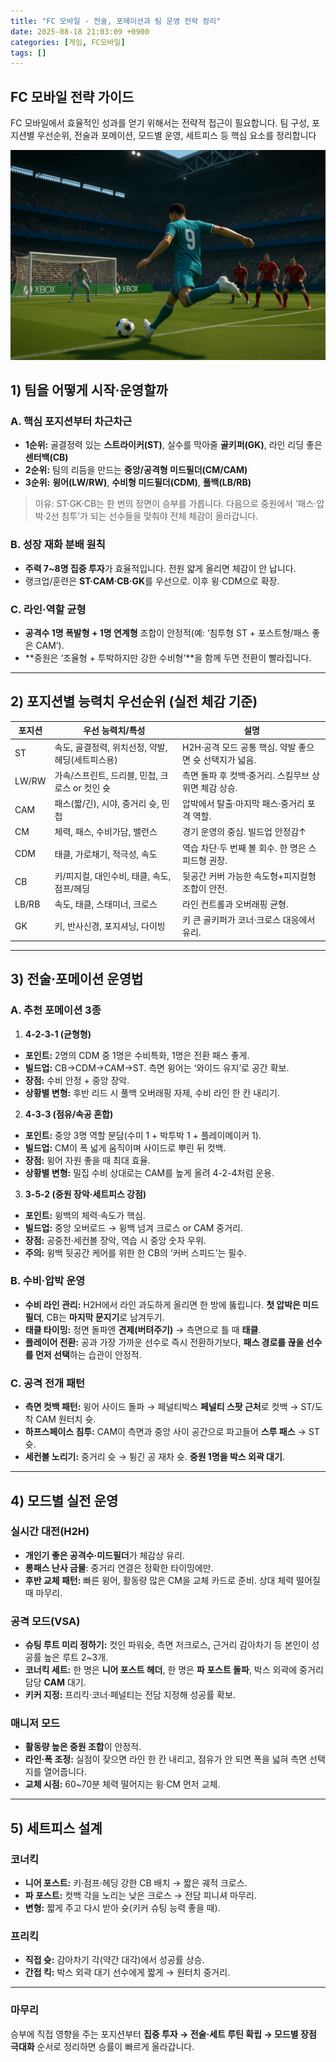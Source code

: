 ```yaml
---
title: "FC 모바일 - 전술, 포메이션과 팀 운영 전략 정리"
date: 2025-08-18 21:03:09 +0900
categories: [게임, FC모바일]
tags: []
---
```


## FC 모바일 전략 가이드

FC 모바일에서 효율적인 성과를 얻기 위해서는 전략적 접근이 필요합니다. 팀 구성, 포지션별 우선순위, 전술과 포메이션, 모드별 운영, 세트피스 등 핵심 요소를 정리합니다

![FC모바일](assets/img/normal/fcmobile.png)

## 1) 팀을 어떻게 시작·운영할까

### A. 핵심 포지션부터 차근차근

* **1순위:** 골결정력 있는 **스트라이커(ST)**, 실수를 막아줄 **골키퍼(GK)**, 라인 리딩 좋은 **센터백(CB)**
* **2순위:** 팀의 리듬을 만드는 **중앙/공격형 미드필더(CM/CAM)**
* **3순위:** **윙어(LW/RW)**, **수비형 미드필더(CDM)**, **풀백(LB/RB)**

> 이유: ST·GK·CB는 한 번의 장면이 승부를 가릅니다. 다음으로 중원에서 ‘패스·압박·2선 침투’가 되는 선수들을 맞춰야 전체 체감이 올라갑니다.

### B. 성장 재화 분배 원칙

* **주력 7~8명 집중 투자**가 효율적입니다. 전원 얇게 올리면 체감이 안 납니다.
* 랭크업/훈련은 **ST·CAM·CB·GK**를 우선으로. 이후 윙·CDM으로 확장.

### C. 라인·역할 균형

* **공격수 1명 폭발형 + 1명 연계형** 조합이 안정적(예: ‘침투형 ST + 포스트형/패스 좋은 CAM’).
* **중원은 ‘조율형 + 투박하지만 강한 수비형’**을 함께 두면 전환이 빨라집니다.

---

## 2) 포지션별 능력치 우선순위 (실전 체감 기준)

| 포지션   | 우선 능력치/특성                     | 설명                                 |
| ----- | ----------------------------- | ---------------------------------- |
| ST    | 속도, 골결정력, 위치선정, 약발, 헤딩(세트피스용) | H2H·공격 모드 공통 핵심. 약발 좋으면 슛 선택지가 넓음. |
| LW/RW | 가속/스프린트, 드리블, 민첩, 크로스 or 컷인 슛 | 측면 돌파 후 컷백·중거리. 스킬무브 상위면 체감 상승.    |
| CAM   | 패스(짧/긴), 시야, 중거리 슛, 민첩        | 압박에서 탈출·마지막 패스·중거리 포격 역할.          |
| CM    | 체력, 패스, 수비가담, 밸런스             | 경기 운영의 중심. 빌드업 안정감↑                |
| CDM   | 태클, 가로채기, 적극성, 속도             | 역습 차단·두 번째 볼 회수. 한 명은 스피드형 권장.     |
| CB    | 키/피지컬, 대인수비, 태클, 속도, 점프/헤딩    | 뒷공간 커버 가능한 속도형+피지컬형 조합이 안전.        |
| LB/RB | 속도, 태클, 스태미너, 크로스             | 라인 컨트롤과 오버래핑 균형.                   |
| GK    | 키, 반사신경, 포지셔닝, 다이빙            | 키 큰 골키퍼가 코너·크로스 대응에서 유리.           |

---

## 3) 전술·포메이션 운영법

### A. 추천 포메이션 3종

1. **4-2-3-1 (균형형)**

* **포인트:** 2명의 CDM 중 1명은 수비특화, 1명은 전환 패스 좋게.
* **빌드업:** CB→CDM→CAM→ST. 측면 윙어는 ‘와이드 유지’로 공간 확보.
* **장점:** 수비 안정 + 중앙 장악.
* **상황별 변형:** 후반 리드 시 풀백 오버래핑 자제, 수비 라인 한 칸 내리기.

2. **4-3-3 (점유/속공 혼합)**

* **포인트:** 중앙 3명 역할 분담(수미 1 + 박투박 1 + 플레이메이커 1).
* **빌드업:** CM이 폭 넓게 움직이며 사이드로 뿌린 뒤 컷백.
* **장점:** 윙어 자원 좋을 때 최대 효율.
* **상황별 변형:** 밀집 수비 상대로는 CAM를 높게 올려 4-2-4처럼 운용.

3. **3-5-2 (중원 장악·세트피스 강점)**

* **포인트:** 윙백의 체력·속도가 핵심.
* **빌드업:** 중앙 오버로드 → 윙백 넘겨 크로스 or CAM 중거리.
* **장점:** 공중전·세컨볼 장악, 역습 시 중앙 숫자 우위.
* **주의:** 윙백 뒷공간 케어를 위한 한 CB의 ‘커버 스피드’는 필수.

### B. 수비·압박 운영

* **수비 라인 관리:** H2H에서 라인 과도하게 올리면 한 방에 뚫립니다. **첫 압박은 미드필더**, CB는 **마지막 문지기**로 남겨두기.
* **태클 타이밍:** 정면 돌파엔 **견제(버텨주기)** → 측면으로 틀 때 **태클**.
* **플레이어 전환:** 공과 가장 가까운 선수로 즉시 전환하기보다, **패스 경로를 끊을 선수를 먼저 선택**하는 습관이 안정적.

### C. 공격 전개 패턴

* **측면 컷백 패턴:** 윙어 사이드 돌파 → 페널티박스 **페널티 스팟 근처**로 컷백 → ST/도착 CAM 원터치 슛.
* **하프스페이스 침투:** CAM이 측면과 중앙 사이 공간으로 파고들어 **스루 패스** → ST 슛.
* **세컨볼 노리기:** 중거리 슛 → 튕긴 공 재차 슛. **중원 1명을 박스 외곽 대기**.

---

## 4) 모드별 실전 운영

### 실시간 대전(H2H)

* **개인기 좋은 공격수·미드필더**가 체감상 유리.
* **롱패스 난사 금물**: 중거리 연결은 정확한 타이밍에만.
* **후반 교체 패턴:** 빠른 윙어, 활동량 많은 CM을 교체 카드로 준비. 상대 체력 떨어질 때 마무리.

### 공격 모드(VSA)

* **슈팅 루트 미리 정하기:** 컷인 파워슛, 측면 저크로스, 근거리 감아차기 등 본인이 성공률 높은 루트 2~3개.
* **코너킥 세트:** 한 명은 **니어 포스트 헤더**, 한 명은 **파 포스트 돌파**, 박스 외곽에 중거리 담당 **CAM** 대기.
* **키커 지정:** 프리킥·코너·페널티는 전담 지정해 성공률 확보.

### 매니저 모드

* **활동량 높은 중원 조합**이 안정적.
* **라인·폭 조정:** 실점이 잦으면 라인 한 칸 내리고, 점유가 안 되면 폭을 넓혀 측면 선택지를 열어줍니다.
* **교체 시점:** 60~70분 체력 떨어지는 윙·CM 먼저 교체.

---

## 5) 세트피스 설계

### 코너킥

* **니어 포스트:** 키·점프·헤딩 강한 CB 배치 → 짧은 궤적 크로스.
* **파 포스트:** 컷백 각을 노리는 낮은 크로스 → 전담 피니셔 마무리.
* **변형:** 짧게 주고 다시 받아 슛(키커 슈팅 능력 좋을 때).

### 프리킥

* **직접 슛:** 감아차기 각(약간 대각)에서 성공률 상승.
* **간접 킥:** 박스 외곽 대기 선수에게 짧게 → 원터치 중거리.

---

### 마무리

승부에 직접 영향을 주는 포지션부터 **집중 투자 → 전술·세트 루틴 확립 → 모드별 장점 극대화** 순서로 정리하면 승률이 빠르게 올라갑니다.
